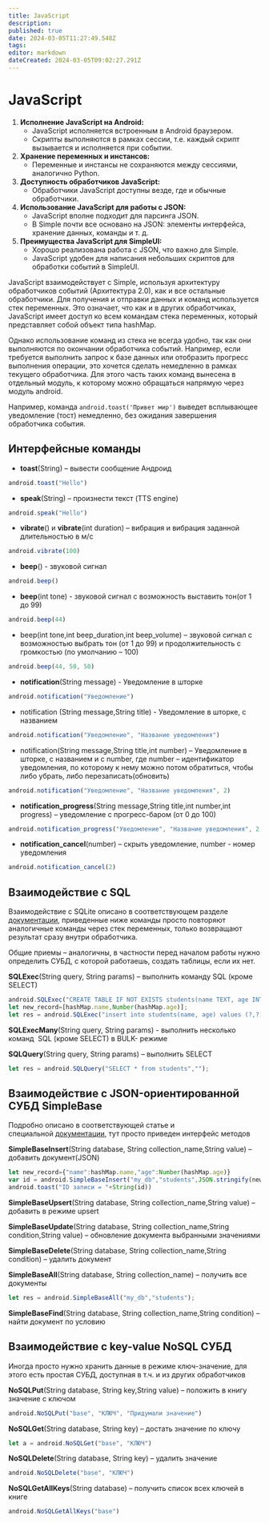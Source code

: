 ```yaml
---
title: JavaScript
description: 
published: true
date: 2024-03-05T11:27:49.548Z
tags: 
editor: markdown
dateCreated: 2024-03-05T09:02:27.291Z
---
```


# JavaScript
1. **Исполнение JavaScript на Android:**
	- JavaScript исполняется встроенным в Android браузером.
	- Скрипты выполняются в рамках сессии, т.е. каждый скрипт вызывается и исполняется при событии.
1. **Хранение переменных и инстансов:**
    - Переменные и инстансы не сохраняются между сессиями, аналогично Python.
3. **Доступность обработчиков JavaScript:**
    - Обработчики JavaScript доступны везде, где и обычные обработчики.
4. **Использование JavaScript для работы с JSON:**
    - JavaScript вполне подходит для парсинга JSON.
    - В Simple почти все основано на JSON: элементы интерфейса, хранение данных, команды и т. д.
5. **Преимущества JavaScript для SimpleUI:**
    - Хорошо реализована работа с JSON, что важно для Simple.
    - JavaScript удобен для написания небольших скриптов для обработки событий в SimpleUI.

JavaScript взаимодействует с Simple, используя архитектуру обработчиков событий (Архитектура 2.0), как и все остальные обработчики. Для получения и отправки данных и команд используется стек переменных. Это означает, что как и в других обработчиках, JavaScript имеет доступ ко всем командам стека переменных, который представляет собой объект типа hashMap.

Однако использование команд из стека не всегда удобно, так как они выполняются по окончании обработчика событий. Например, если требуется выполнить запрос к базе данных или отобразить прогресс выполнения операции, это хочется сделать немедленно в рамках текущего обработчика. Для этого часть таких команд вынесена в отдельный модуль, к которому можно обращаться напрямую через модуль android.

Например, команда 
```android.toast('Привет мир')```
выведет всплывающее уведомление (тост) немедленно, без ожидания завершения обработчика события.
## Интерфейсные команды
- **toast**(String) – вывести сообщение Андроид 
```JavaScript
android.toast("Hello")
```
- **speak**(String) – произнести текст (TTS engine)
```JavaScript
android.speak("Hello")
```
- **vibrate**() и **vibrate**(int duration) – вибрация и вибрация заданной длительностью в м/с
```JavaScript
android.vibrate(100)
```
- **beep**() - звуковой сигнал
```JavaScript
android.beep()
```
- **beep**(int tone) - звуковой сигнал с возможность выставить тон(от 1 до 99)
```JavaScript
android.beep(44)
```
- beep(int tone,int beep_duration,int beep_volume) – звуковой сигнал с возможностью выбрать тон (от 1 до 99) и продолжительность с громкостью (по умолчанию – 100)
```JavaScript
android.beep(44, 50, 50)
```
- **notification**(String message) - Уведомление в шторке 
```JavaScript
android.notification("Уведомление")
```
- notification (String message,String title)  - Уведомление в шторке, с названием
```JavaScript
android.notification("Уведомление", "Название уведомления")
```
- notification(String message,String title,int number) – Уведомление в шторке, с названием и с number, где number – идентификатор уведомления, по которому к нему можно потом обратиться, чтобы либо убрать, либо перезаписать(обновить)
```JavaScript
android.notification("Уведомление", "Название уведомления", 2)
```
- **notification_progress**(String message,String title,int number,int progress) – уведомление с прогресс-баром (от 0 до 100)
```JavaScript
android.notification_progress("Уведомление", "Название уведомления", 2, 54)
```
- **notification_cancel**(number) – скрыть уведомление, number - номер уведомления
```JavaScript
android.notification_cancel(2)
```
## Взаимодействие с SQL

Взаимодействие с SQLite описано в соответствующем разделе [документации](./DataStorage/SQL), приведенные ниже команды просто повторяют аналогичные команды через стек переменных, только возвращают результат сразу внутри обработчика.

Общие приемы – аналогичны, в частности перед началом работы нужно определить СУБД, с которой работаешь, создать таблицы, если их нет.

**SQLExec**(String query, String params) – выполнить команду SQL (кроме SELECT)
```JavaScript
android.SQLExec("CREATE TABLE IF NOT EXISTS students(name TEXT, age INTEGER)","");
let new_record=[hashMap.name,Number(hashMap.age)];
let res = android.SQLExec("insert into students(name, age) values (?,?)",JSON.stringify(new_record));
```
**SQLExecMany**(String query, String params) - выполнить несколько команд  SQL (кроме SELECT) в BULK- режиме

**SQLQuery**(String query, String params) – выполнить SELECT
```JavaScript
let res = android.SQLQuery("SELECT * from students","");
```
## Взаимодействие с JSON-ориентированной СУБД SimpleBase

Подробно описано в соответствующей статье и специальной [документации](./DataStorage/NoSQL), тут просто приведен интерфейс методов

**SimpleBaseInsert**(String database, String collection_name,String value) – добавить документ(JSON)
```JavaScript
let new_record={"name":hashMap.name,"age":Number(hashMap.age)}
var id = android.SimpleBaseInsert("my_db","students",JSON.stringify(new_record));
android.toast("ID записи = "+String(id))
```
**SimpleBaseUpsert**(String database, String collection_name,String value) – добавить в режиме upsert

**SimpleBaseUpdate**(String database, String collection_name,String condition,String value) – обновление документа выбранными значениями

**SimpleBaseDelete**(String database, String collection_name,String condition) – удалить документ

**SimpleBaseAll**(String database, String collection_name) – получить все документы
```JavaScript
let res = android.SimpleBaseAll("my_db","students");
```
**SimpleBaseFind**(String database, String collection_name,String condition) – найти документ по условию

## Взаимодействие с key-value NoSQL СУБД  
Иногда просто нужно хранить данные в режиме ключ-значение, для этого есть простая СУБД, доступная в т.ч. и из других обработчиков

**NoSQLPut**(String database, String key,String value) – положить в книгу значение с ключом
```JavaScript
android.NoSQLPut("base", "КЛЮЧ", "Придумали значение")
```
**NoSQLGet**(String database, String key) – достать значение по ключу
```JavaScript
let a = android.NoSQLGet("base", "КЛЮЧ")
```
**NoSQLDelete**(String database, String key) – удалить значение
```JavaScript
android.NoSQLDelete("base", "КЛЮЧ")
```
**NoSQLGetAllKeys**(String database) – получить список всех ключей в книге
```JavaScript
android.NoSQLGetAllKeys("base")
```